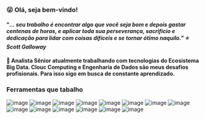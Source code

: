 ### :stuck_out_tongue_winking_eye: Olá, seja bem-vindo!

#### "<i>... seu trabalho é encontrar algo que você seja bom e depois gastar centenas de horas, e aplicar toda sua perseverança, sacrifício e dedicação para lidar com coisas difíceis e se tornar ótimo naquilo."  :star: Scott Galloway </i>

#### 🔭 Analista Sênior atualmente trabalhando com tecnologias do Ecosistema Big Data. Clouc Computing e Engenharia de Dados são meus desafios profisionais. Para isso sigo em busca de constante aprendizado.
  
### Ferramentas que tabalho
![image](https://user-images.githubusercontent.com/44467803/145080964-04951e9b-bb26-4769-81a4-c7fab8f6385b.png) ![image](https://user-images.githubusercontent.com/44467803/145077034-61c44673-7bca-4d6f-94a2-7f60d1b134ad.png) ![image](https://user-images.githubusercontent.com/44467803/143958197-eccce9c3-71cc-4815-bb9b-8c0911925adb.png) ![image](https://user-images.githubusercontent.com/44467803/145077577-d15ec4a5-9a0f-4329-97c9-67e12a3dca36.png) ![image](https://user-images.githubusercontent.com/44467803/143958356-28d0d923-14cf-47b6-b08e-e618c98f8c07.png) ![image](https://user-images.githubusercontent.com/44467803/145081083-e8fcbf8a-f91d-42bb-a516-c540be70756a.png) ![image](https://user-images.githubusercontent.com/44467803/145076546-9ebfc7f7-39a0-46e2-b195-6b069ed22f93.png) ![image](https://user-images.githubusercontent.com/44467803/145077284-1e278841-16a7-49a6-af8f-cc5c6fa75fb2.png) ![image](https://user-images.githubusercontent.com/44467803/145080879-61157a90-e1ee-4b5f-b482-8be69686403c.png) ![image](https://user-images.githubusercontent.com/44467803/145077376-ea92edf5-c006-44d8-8f5e-be40ab198375.png) ![image](https://user-images.githubusercontent.com/44467803/143958426-e5712822-8363-4cfe-8569-1b45063b4704.png) ![image](https://user-images.githubusercontent.com/44467803/143958515-f7e4d889-3331-4b9e-a12a-235feeb7364a.png) ![image](https://user-images.githubusercontent.com/44467803/145081201-a7002863-4a1c-4413-9172-dd081b3efdc6.png) ![image](https://user-images.githubusercontent.com/44467803/143958563-6348dc9e-c9b2-4197-8cd4-79e92a926df2.png)


